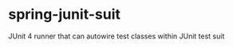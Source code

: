 spring-junit-suit
=================

JUnit 4 runner that can autowire test classes within JUnit test suit
